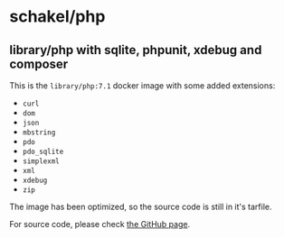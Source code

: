 # schakel/php

## library/php with sqlite, phpunit, xdebug and composer

This is the `library/php:7.1` docker image with some added extensions:

- `curl`
- `dom`
- `json`
- `mbstring`
- `pdo`
- `pdo_sqlite`
- `simplexml`
- `xml`
- `xdebug`
- `zip`

The image has been optimized, so the source code is still in it's tarfile.

For source code, please check [the GitHub page][github].

[github]: https://github.com/schakelmarketeers/docker-images
